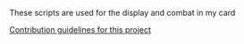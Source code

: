 These scripts are used for the display and combat in my card 

[Contribution guidelines for this project](Rippersmith/Programming-Portfolio/Photos/Pic_LotW.png)
